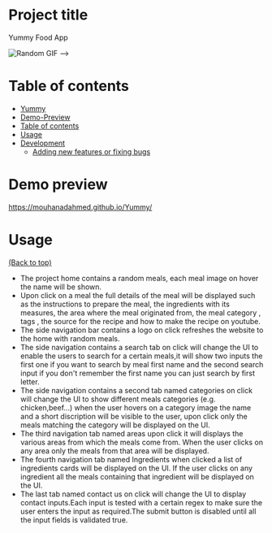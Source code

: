 # Project title
Yummy Food App


![Random GIF](https://media.giphy.com/media/ZVik7pBtu9dNS/giphy.gif) -->

# Table of contents

<!-- After you have introduced your project, it is a good idea to add a **Table of contents** or **TOC** as **cool** people say it. This would make it easier for people to navigate through your README and find exactly what they are looking for.

Here is a sample TOC(*wow! such cool!*) that is actually the TOC for this README. -->
- [Yummy](#project-title)
- [Demo-Preview](#demo-preview)
- [Table of contents](#table-of-contents)
- [Usage](#usage)
- [Development](#development)
    - [Adding new features or fixing bugs](#adding-new-features-or-fixing-bugs)
<!-- - [License](#license)-->
<!-- - [Footer](#footer)-->


# Demo preview
https://mouhanadahmed.github.io/Yummy/


# Usage
[(Back to top)](#project-title)
- The project home contains a random meals, each meal image on hover the name will be shown.
- Upon click on a meal the full details of the meal will be displayed such as the instructions to prepare the meal, the ingredients with its measures, the area where the meal originated from, the meal category , tags , the source for the recipe and how to make the recipe on youtube.
- The side navigation bar contains a logo on click refreshes the website to the home with random meals.
- The side navigation contains a search tab on click will change the UI to enable the users to search for a certain meals,it will show two inputs the first one if you want to search by meal first name and the second search input if you don't remember the first name you can just search by first letter.
- The side navigation contains a second tab named categories on click will change the UI to show different meals categories (e.g. chicken,beef...) when the user hovers on a category image the name and a short discription will be visible to the user, upon click only the meals matching the category will be displayed on the UI.
- The third navigation tab named areas upon click it will displays the various areas from which the meals come from. When the user clicks on any area only the meals from that area will be displayed.
- The fourth navigation tab named Ingredients when clicked a list of ingredients cards will be displayed on the UI. If the user clicks on any ingredient all the meals containing  that ingredient will be displayed on the UI.
- The last tab named contact us on click will change the UI to display contact inputs.Each input is tested with a certain regex to make sure the user enters the input as required.The submit button is disabled until all the  input fields is validated true.
